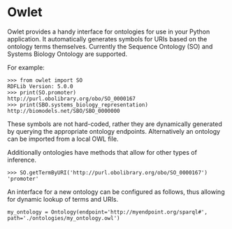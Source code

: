 # Owlet
Owlet provides a handy interface for ontologies for use in your Python application. It automatically generates symbols for URIs based on the ontology terms themselves. Currently the Sequence Ontology (SO) and Systems Biology Ontology are supported.

For example:
```
>>> from owlet import SO
RDFLib Version: 5.0.0
>>> print(SO.promoter)
http://purl.obolibrary.org/obo/SO_0000167
>>> print(SBO.systems_biology_representation)
http://biomodels.net/SBO/SBO_0000000
```
These symbols are not hard-coded, rather they are dynamically generated by querying the appropriate ontology endpoints. Alternatively an ontology can be imported from a local OWL file.

Additionally ontologies have methods that allow for other types of inference.
```
>>> SO.getTermByURI('http://purl.obolibrary.org/obo/SO_0000167')
'promoter'
```

An interface for a new ontology can be configured as follows, thus allowing for dynamic lookup of terms and URIs. 
```
my_ontology = Ontology(endpoint='http://myendpoint.org/sparql#', path='./ontologies/my_ontology.owl')
```
